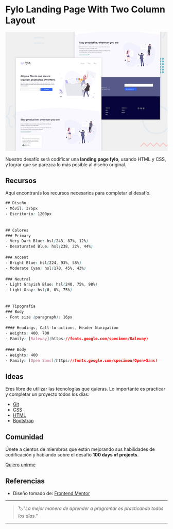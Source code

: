 # Fylo Landing Page With Two Column Layout

![fylo landing page with two column layout](./img/29-day.jpg)

Nuestro desafío será codificar una **landing page fylo**, usando HTML y CSS, y lograr que se parezca lo más posible al diseño original.

## Recursos

Aquí encontrarás los recursos necesarios para completar el desafío.

```css
## Diseño
- Móvil: 375px
- Escritorio: 1200px


## Colores
### Primary
- Very Dark Blue: hsl(243, 87%, 12%)
- Desaturated Blue: hsl(238, 22%, 44%)

### Accent
- Bright Blue: hsl(224, 93%, 58%)
- Moderate Cyan: hsl(170, 45%, 43%)

### Neutral
- Light Grayish Blue: hsl(240, 75%, 98%)
- Light Gray: hsl(0, 0%, 75%)


## Tipografía
### Body
- Font size (paragraph): 16px

#### Headings, Call-to-actions, Header Navigation
- Weights: 400, 700
- Family: [Raleway](https://fonts.google.com/specimen/Raleway)

#### Body
- Weights: 400
- Family: [Open Sans](https://fonts.google.com/specimen/Open+Sans)
```

## Ideas

Eres libre de utilizar las tecnologías que quieras. Lo importante es practicar y completar un proyecto todos los días:

- [Git](https://git-scm.com/)
- [CSS](https://www.w3schools.com/css/default.asp)
- [HTML](https://www.w3schools.com/html/default.asp)
- [Bootstrap](https://getbootstrap.com/)

## Comunidad

Únete a cientos de miembros que están mejorando sus habilidades de codificación y hablando sobre el desafío **100 days of projects**.

<a href="https://chat.whatsapp.com/LDaK0dksr8f7FbsTWSf0ww" class="btn">
  Quiero unirme
</a>


## Referencias

- Diseño tomado de: [Frontend Mentor](https://www.frontendmentor.io/challenges/fylo-landing-page-with-two-column-layout-5ca5ef041e82137ec91a50f5)

---

> 🏷️"_La mejor manera de aprender a programar es practicando todos los días."_  

---